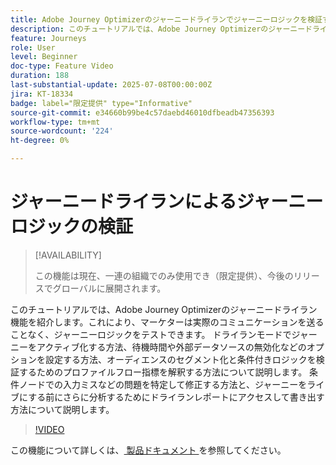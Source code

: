 ```yaml
---
title: Adobe Journey Optimizerのジャーニードライランでジャーニーロジックを検証する
description: このチュートリアルでは、Adobe Journey Optimizerのジャーニードライラン機能を紹介します。これにより、マーケターは実際のコミュニケーションを送ることなく、ジャーニーロジックをテストできます。 ドライランモードでジャーニーをアクティブ化する方法、待機時間や外部データソースの無効化などのオプションを設定する方法、オーディエンスのセグメント化と条件付きロジックを検証するためのプロファイルフロー指標を解釈する方法について説明します。 条件ノードでの入力ミスなどの問題を特定して修正する方法と、ジャーニーをライブにする前にさらに分析するためにドライランレポートにアクセスして書き出す方法について説明します。
feature: Journeys
role: User
level: Beginner
doc-type: Feature Video
duration: 188
last-substantial-update: 2025-07-08T00:00:00Z
jira: KT-18334
badge: label="限定提供" type="Informative"
source-git-commit: e34660b99be4c57daebd46010dfbeadb47356393
workflow-type: tm+mt
source-wordcount: '224'
ht-degree: 0%

---
```



# ジャーニードライランによるジャーニーロジックの検証

>[!AVAILABILITY]
>
>この機能は現在、一連の組織でのみ使用でき（限定提供）、今後のリリースでグローバルに展開されます。

このチュートリアルでは、Adobe Journey Optimizerのジャーニードライラン機能を紹介します。これにより、マーケターは実際のコミュニケーションを送ることなく、ジャーニーロジックをテストできます。 ドライランモードでジャーニーをアクティブ化する方法、待機時間や外部データソースの無効化などのオプションを設定する方法、オーディエンスのセグメント化と条件付きロジックを検証するためのプロファイルフロー指標を解釈する方法について説明します。 条件ノードでの入力ミスなどの問題を特定して修正する方法と、ジャーニーをライブにする前にさらに分析するためにドライランレポートにアクセスして書き出す方法について説明します。

>[!VIDEO](https://video.tv.adobe.com/v/3464681/?learn=on&enablevpops)

この機能について詳しくは、[ 製品ドキュメント ](https://experienceleague.adobe.com/en/docs/journey-optimizer/using/orchestrate-journeys/create-journey/journey-dry-run) を参照してください。
